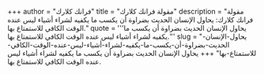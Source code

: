 +++
author = "فرانك كلارك"
title = "مقولة فرانك كلارك"
description = "مقولة فرانك كلارك: يحاول الإنسان الحديث بضراوة أن يكسب ما يكفيه لشراء أشياء ليس عنده الوقت الكافي للاستمتاع بها."
quote = '''يحاول الإنسان الحديث بضراوة أن يكسب ما يكفيه لشراء أشياء ليس عنده الوقت الكافي للاستمتاع بها.''' 
slug = "يحاول-الإنسان-الحديث-بضراوة-أن-يكسب-ما-يكفيه-لشراء-أشياء-ليس-عنده-الوقت-الكافي-للاستمتاع-بها"
+++
يحاول الإنسان الحديث بضراوة أن يكسب ما يكفيه لشراء أشياء ليس عنده الوقت الكافي للاستمتاع بها.
